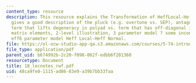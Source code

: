 ```yaml
---
content_type: resource
description: This resource explains the Transformation of HeffLocal-HeffNormal (why?),
  gives a good description of the pluck (e.g. overtone vs. SEP), antagonism between
  term that lifts degeneracy in polyad vs. term that has off-diagonal intrapolyad
  matrix elements, 2-level illustration, 3 parameter model ? some inconsistencies,
  eff6 parameter model Heff Local-Heff Normal.
file: https://ol-ocw-studio-app-qa.s3.amazonaws.com/courses/5-74-introductory-quantum-mechanics-ii-spring-2004/48ca9fe01115ad8683e9a39b7bb33faa_18_lecnotes_rwf.pdf
file_type: application/pdf
parent_uid: b674992b-2c20-f098-062f-edbb6f201368
resourcetype: Document
title: 18_lecnotes_rwf.pdf
uid: 48ca9fe0-1115-ad86-83e9-a39b7bb33faa
---
```

